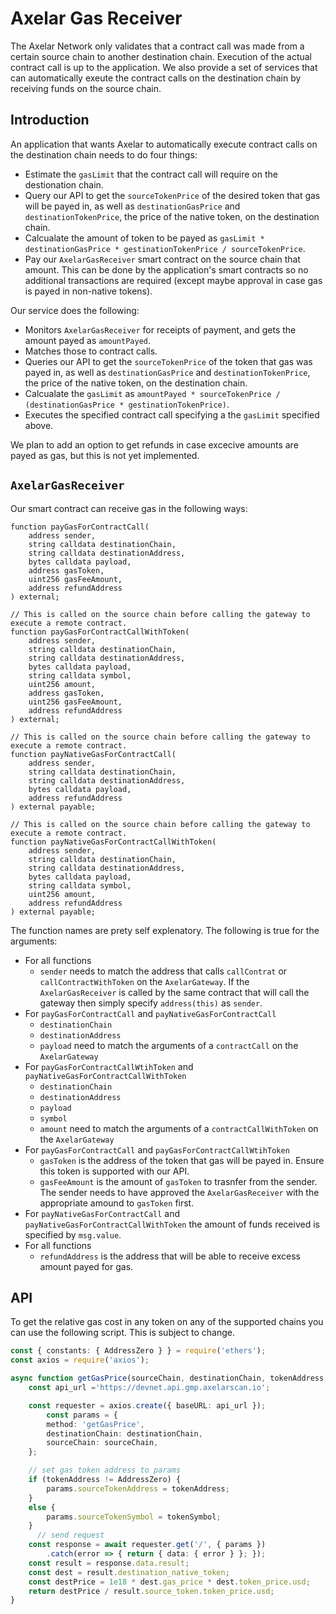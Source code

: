 # Axelar Gas Receiver

The Axelar Network only validates that a contract call was made from a certain source chain to another destination chain. Execution of the actual contract call is up to the application. We also provide a set of services that can automatically exeute the contract calls on the destination chain by receiving funds on the source chain.

## Introduction

An application that wants Axelar to automatically execute contract calls on the destination chain needs to do four things:

- Estimate the `gasLimit` that the contract call will require on the destionation chain.
- Query our API to get the `sourceTokenPrice` of the desired token that gas will be payed in, as well as `destinationGasPrice` and `destinationTokenPrice`, the price of the native token, on the destination chain.
- Calcualate the amount of token to be payed as `gasLimit * destinationGasPrice * gestinationTokenPrice / sourceTokenPrice`.
- Pay our `AxelarGasReceiver` smart contract on the source chain that amount. This can be done by the application's smart contracts so no additional transactions are required (except maybe approval in case gas is payed in non-native tokens).

Our service does the following:

- Monitors `AxelarGasReceiver` for receipts of payment, and gets the amount payed as `amountPayed`.
- Matches those to contract calls.
- Queries our API to get the `sourceTokenPrice` of the token that gas was payed in, as well as `destinationGasPrice` and `destinationTokenPrice`, the price of the native token, on the destination chain.
- Calcualate the `gasLimit` as `amountPayed * sourceTokenPrice / (destinationGasPrice * gestinationTokenPrice)`.
- Executes the specified contract call specifying a the `gasLimit` specified above.

We plan to add an option to get refunds in case excecive amounts are payed as gas, but this is not yet implemented.

## `AxelarGasReceiver`

Our smart contract can receive gas in the following ways:

```solidity
function payGasForContractCall(
    address sender,
    string calldata destinationChain,
    string calldata destinationAddress,
    bytes calldata payload,
    address gasToken,
    uint256 gasFeeAmount,
    address refundAddress
) external;
```
```solidity
// This is called on the source chain before calling the gateway to execute a remote contract.
function payGasForContractCallWithToken(
    address sender,
    string calldata destinationChain,
    string calldata destinationAddress,
    bytes calldata payload,
    string calldata symbol,
    uint256 amount,
    address gasToken,
    uint256 gasFeeAmount,
    address refundAddress
) external;
```
```solidity
// This is called on the source chain before calling the gateway to execute a remote contract.
function payNativeGasForContractCall(
    address sender,
    string calldata destinationChain,
    string calldata destinationAddress,
    bytes calldata payload,
    address refundAddress
) external payable;
```
```solidity
// This is called on the source chain before calling the gateway to execute a remote contract.
function payNativeGasForContractCallWithToken(
    address sender,
    string calldata destinationChain,
    string calldata destinationAddress,
    bytes calldata payload,
    string calldata symbol,
    uint256 amount,
    address refundAddress
) external payable;
```

The function names are prety self explenatory. The following is true for the arguments:

- For all functions
  - `sender` needs to match the address that calls `callContrat` or `callContractWithToken` on the `AxelarGateway`. If the `AxelarGasReceiver` is called by the same contract that will call the gateway then simply specify `address(this)` as `sender`.
- For `payGasForContractCall` and `payNativeGasForContractCall`
  - `destinationChain`
  - `destinationAddress`
  - `payload`
need to match the arguments of a `contractCall` on the `AxelarGateway`
- For `payGasForContractCallWtihToken` and `payNativeGasForContractCallWithToken`
  - `destinationChain`
  - `destinationAddress`
  - `payload`
  - `symbol`
  - `amount`
need to match the arguments of a `contractCallWithToken` on the `AxelarGateway`
- For `payGasForContractCall` and `payGasForContractCallWtihToken`
  - `gasToken` is the address of the token that gas will be payed in. Ensure this token is supported with our API.
  - `gasFeeAmount` is the amount of `gasToken` to trasnfer from the sender. The sender needs to have approved the `AxelarGasReceiver` with the appropriate amound to `gasToken` first.
- For `payNativeGasForContractCall` and `payNativeGasForContractCallWithToken` the amount of funds received is specified by `msg.value`.
- For all functions
  - `refundAddress` is the address that will be able to receive excess amount payed for gas.


## API

To get the relative gas cost in any token on any of the supported chains you can use the following script. This is subject to change.

```ts
const { constants: { AddressZero } } = require('ethers');
const axios = require('axios');

async function getGasPrice(sourceChain, destinationChain, tokenAddress, tokenSymbol) {
    const api_url ='https://devnet.api.gmp.axelarscan.io';

    const requester = axios.create({ baseURL: api_url });
        const params = {
        method: 'getGasPrice',
        destinationChain: destinationChain,
        sourceChain: sourceChain,
    };

    // set gas token address to params
    if (tokenAddress != AddressZero) {
        params.sourceTokenAddress = tokenAddress;
    }
    else {
        params.sourceTokenSymbol = tokenSymbol;
    }
      // send request
    const response = await requester.get('/', { params })
        .catch(error => { return { data: { error } }; });
    const result = response.data.result;
    const dest = result.destination_native_token;
    const destPrice = 1e18 * dest.gas_price * dest.token_price.usd;
    return destPrice / result.source_token.token_price.usd;
}
```

